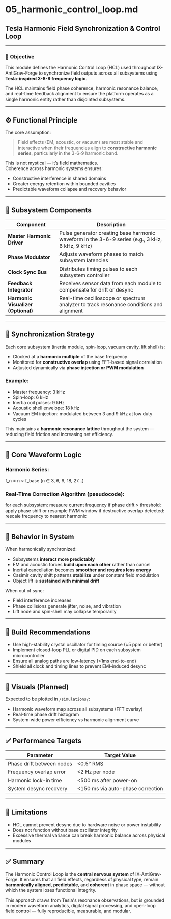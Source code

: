 # 05_harmonic_control_loop.md  
## Tesla Harmonic Field Synchronization & Control Loop

---

### 📌 Objective

This module defines the Harmonic Control Loop (HCL) used throughout IX-AntiGrav-Forge to synchronize field outputs across all subsystems using **Tesla-inspired 3-6-9 frequency logic**.

The HCL maintains field phase coherence, harmonic resonance balance, and real-time feedback alignment to ensure the platform operates as a single harmonic entity rather than disjointed subsystems.

---

## ⚙️ Functional Principle

The core assumption:  
> Field effects (EM, acoustic, or vacuum) are most stable and interactive when their frequencies align to **constructive harmonic series**, particularly in the 3-6-9 harmonic band.

This is not mystical — it’s field mathematics.  
Coherence across harmonic systems ensures:
- Constructive interference in shared domains  
- Greater energy retention within bounded cavities  
- Predictable waveform collapse and recovery behavior

---

## 🧱 Subsystem Components

| Component | Description |
|----------|-------------|
| **Master Harmonic Driver** | Pulse generator creating base harmonic waveform in the 3-6-9 series (e.g., 3 kHz, 6 kHz, 9 kHz) |
| **Phase Modulator** | Adjusts waveform phases to match subsystem latencies |
| **Clock Sync Bus** | Distributes timing pulses to each subsystem controller |
| **Feedback Integrator** | Receives sensor data from each module to compensate for drift or desync |
| **Harmonic Visualizer (Optional)** | Real-time oscilloscope or spectrum analyzer to track resonance conditions and alignment

---

## 🔁 Synchronization Strategy

Each core subsystem (inertia module, spin-loop, vacuum cavity, lift shell) is:
- Clocked at a **harmonic multiple** of the base frequency  
- Monitored for **constructive overlap** using FFT-based signal correlation  
- Adjusted dynamically via **phase injection or PWM modulation**

### Example:
- Master frequency: 3 kHz
- Spin-loop: 6 kHz  
- Inertia coil pulses: 9 kHz  
- Acoustic shell envelope: 18 kHz  
- Vacuum EM injection: modulated between 3 and 9 kHz at low duty cycles

This maintains a **harmonic resonance lattice** throughout the system — reducing field friction and increasing net efficiency.

---

## 🧮 Core Waveform Logic

### Harmonic Series:
f_n = n × f_base
(n ∈ 3, 6, 9, 18, 27…)


### Real-Time Correction Algorithm (pseudocode):
for each subsystem:
measure current frequency
if phase drift > threshold:
apply phase shift or resample PWM window
if destructive overlap detected:
rescale frequency to nearest harmonic


---

## 🧪 Behavior in System

When harmonically synchronized:
- Subsystems **interact more predictably**
- EM and acoustic forces **build upon each other** rather than cancel
- Inertial cancellation becomes **smoother and requires less energy**
- Casimir cavity shift patterns **stabilize** under constant field modulation
- Object lift is **sustained with minimal drift**

When out of sync:
- Field interference increases  
- Phase collisions generate jitter, noise, and vibration  
- Lift node and spin-shell may collapse temporarily

---

## 🔧 Build Recommendations

- Use high-stability crystal oscillator for timing source (±5 ppm or better)
- Implement closed-loop PLL or digital PID on each subsystem microcontroller
- Ensure all analog paths are low-latency (<1ms end-to-end)
- Shield all clock and timing lines to prevent EMI-induced desync

---

## 📐 Visuals (Planned)

Expected to be plotted in `/simulations/`:
- Harmonic waveform map across all subsystems (FFT overlay)
- Real-time phase drift histogram
- System-wide power efficiency vs harmonic alignment curve

---

## ✅ Performance Targets

| Parameter | Target Value |
|----------|---------------|
| Phase drift between nodes | <0.5° RMS |
| Frequency overlap error | <2 Hz per node |
| Harmonic lock-in time | <500 ms after power-on |
| System desync recovery | <150 ms via auto-phase correction |

---

## 🚫 Limitations

- HCL cannot prevent desync due to hardware noise or power instability  
- Does not function without base oscillator integrity  
- Excessive thermal variance can break harmonic balance across physical modules  

---

## ✅ Summary

The Harmonic Control Loop is the **central nervous system** of IX-AntiGrav-Forge. It ensures that all field effects, regardless of physical type, remain **harmonically aligned**, **predictable**, and **coherent** in phase space — without which the system loses functional integrity.

This approach draws from Tesla's resonance observations, but is grounded in modern waveform analytics, digital signal processing, and open-loop field control — fully reproducible, measurable, and modular.

